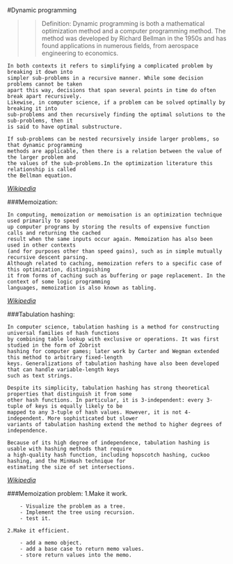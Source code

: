 #Dynamic programming
>>Definition:
    Dynamic programming is both a mathematical optimization method and a computer programming 
    method. The method was developed by Richard Bellman in the 1950s and has found applications 
    in numerous fields, from aerospace engineering to economics.
    
    In both contexts it refers to simplifying a complicated problem by breaking it down into 
    simpler sub-problems in a recursive manner. While some decision problems cannot be taken 
    apart this way, decisions that span several points in time do often break apart recursively. 
    Likewise, in computer science, if a problem can be solved optimally by breaking it into 
    sub-problems and then recursively finding the optimal solutions to the sub-problems, then it 
    is said to have optimal substructure.
  
    If sub-problems can be nested recursively inside larger problems, so that dynamic programming 
    methods are applicable, then there is a relation between the value of the larger problem and 
    the values of the sub-problems.In the optimization literature this relationship is called 
    the Bellman equation.
*[Wikipedia](https://en.wikipedia.org/wiki/Dynamic_programming)*

###Memoization:
    
    In computing, memoization or memoisation is an optimization technique used primarily to speed 
    up computer programs by storing the results of expensive function calls and returning the cached 
    result when the same inputs occur again. Memoization has also been used in other contexts 
    (and for purposes other than speed gains), such as in simple mutually recursive descent parsing.
    Although related to caching, memoization refers to a specific case of this optimization, distinguishing 
    it from forms of caching such as buffering or page replacement. In the context of some logic programming 
    languages, memoization is also known as tabling.
*[Wikipedia](https://en.wikipedia.org/wiki/Memoization#:~:text=In%20computing%2C%20memoization%20or%20memoisation,the%20same%20inputs%20occur%20again.)*

###Tabulation hashing:
    
    In computer science, tabulation hashing is a method for constructing universal families of hash functions 
    by combining table lookup with exclusive or operations. It was first studied in the form of Zobrist 
    hashing for computer games; later work by Carter and Wegman extended this method to arbitrary fixed-length 
    keys. Generalizations of tabulation hashing have also been developed that can handle variable-length keys 
    such as text strings.
    
    Despite its simplicity, tabulation hashing has strong theoretical properties that distinguish it from some 
    other hash functions. In particular, it is 3-independent: every 3-tuple of keys is equally likely to be 
    mapped to any 3-tuple of hash values. However, it is not 4-independent. More sophisticated but slower 
    variants of tabulation hashing extend the method to higher degrees of independence.
    
    Because of its high degree of independence, tabulation hashing is usable with hashing methods that require 
    a high-quality hash function, including hopscotch hashing, cuckoo hashing, and the MinHash technique for 
    estimating the size of set intersections.
*[Wikipedia](https://en.wikipedia.org/wiki/Tabulation_hashing)*

###Memoization problem:
    1.Make it work.
    
        - Visualize the problem as a tree.
        - Implement the tree using recursion.
        - test it.
        
    2.Make it efficient.
    
        - add a memo object.
        - add a base case to return memo values.
        - store return values into the memo.
        
